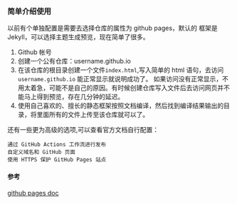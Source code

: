 ### 简单介绍使用
以前有个单独配置是需要去选择仓库的属性为 github pages，默认的 框架是 Jekyll，可以选择主题生成预览，现在简单了很多。

1. Github 帐号
2. 创建一个公有仓库：username.github.io
3. 在该仓库的根目录创建一个文件`index.html`,写入简单的 html 语句，去访问 `username.github.io` 能正常显示就说明成功了。
    如果访问没有正常显示，不用太着急，可能不是自己的原因。有时候创建仓库写入文件后去访问网页并不能马上得到预览，存在几分钟的延迟。
4. 使用自己喜欢的、擅长的静态框架按照文档编译，然后找到编译结果输出的目录，将里面所有的文件上传至该仓库就可以了。


还有一些更为高级的选项,可以查看官方文档自行配置：

    通过 GitHub Actions 工作流进行发布
    自定义域名和 GitHub 页面
    使用 HTTPS 保护 GitHub Pages 站点

#### 参考
[github pages doc](https://docs.github.com/zh/pages)

